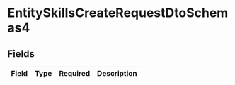 # EntitySkillsCreateRequestDtoSchemas4


## Fields

| Field       | Type        | Required    | Description |
| ----------- | ----------- | ----------- | ----------- |